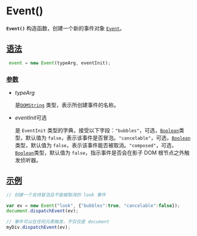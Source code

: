 # Event()

**`Event()`** 构造函数，创建一个新的事件对象 [`Event`](https://developer.mozilla.org/zh-CN/docs/Web/API/Event)。

## [语法](https://developer.mozilla.org/zh-CN/docs/Web/API/Event/Event#语法)

```js
 event = new Event(typeArg, eventInit);
```

### [参数](https://developer.mozilla.org/zh-CN/docs/Web/API/Event/Event#参数)

-   *typeArg*

    是[`DOMString`](https://developer.mozilla.org/zh-CN/docs/Web/JavaScript/Reference/Global_Objects/String) 类型，表示所创建事件的名称。

-   *eventInit*可选

    是 `EventInit` 类型的字典，接受以下字段：`"bubbles"`，可选，[`Boolean`](https://developer.mozilla.org/zh-CN/docs/Web/JavaScript/Reference/Global_Objects/Boolean)类型，默认值为 `false`，表示该事件是否冒泡。`"cancelable"`，可选，[`Boolean`](https://developer.mozilla.org/zh-CN/docs/Web/JavaScript/Reference/Global_Objects/Boolean)类型，默认值为 `false`，表示该事件能否被取消。`"composed"`，可选，[`Boolean`](https://developer.mozilla.org/zh-CN/docs/Web/JavaScript/Reference/Global_Objects/Boolean)类型，默认值为 `false`，指示事件是否会在影子 DOM 根节点之外触发侦听器。

## [示例](https://developer.mozilla.org/zh-CN/docs/Web/API/Event/Event#示例)

```js
// 创建一个支持冒泡且不能被取消的 look 事件

var ev = new Event("look", {"bubbles":true, "cancelable":false});
document.dispatchEvent(ev);

// 事件可以在任何元素触发，不仅仅是 document
myDiv.dispatchEvent(ev);
```